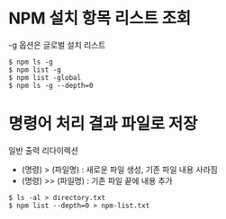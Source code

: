 # NPM 설치 항목 리스트 조회
-g 옵션은 글로벌 설치 리스트
```
$ npm ls -g 
$ npm list -g
$ npm list -global
$ npm ls -g --depth=0
```

# 명령어 처리 결과 파일로 저장
일반 출력 리다이렉션  
 - (명령) > (파일명) : 새로운 파일 생성, 기존 파일 내용 사라짐  
 - (명령) >> (파일명) : 기존 파일 끝에 내용 추가  
```
$ ls -al > directory.txt
$ npm list --depth=0 > npm-list.txt
```
